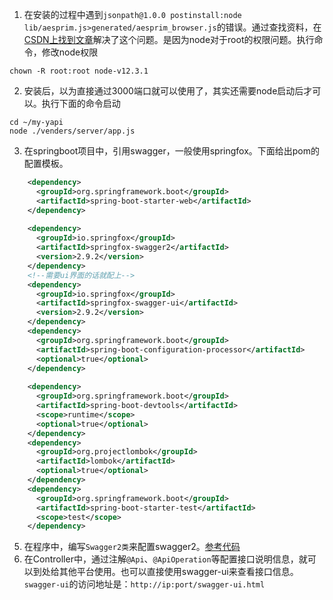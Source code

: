 1. 在安装的过程中遇到`jsonpath@1.0.0 postinstall:node lib/aesprim.js>generated/aesprim_browser.js`的错误。通过查找资料，在[CSDN上找到文章](https://blog.csdn.net/Angry_Mills/article/details/88728085)解决了这个问题。是因为node对于root的权限问题。执行命令，修改node权限
```
chown -R root:root node-v12.3.1
```
2. 安装后，以为直接通过3000端口就可以使用了，其实还需要node启动后才可以。执行下面的命令启动
```
cd ~/my-yapi
node ./venders/server/app.js
```
3. 在springboot项目中，引用swagger，一般使用springfox。下面给出pom的配置模板。
```xml
    <dependency>
      <groupId>org.springframework.boot</groupId>
      <artifactId>spring-boot-starter-web</artifactId>
    </dependency>
    
    <dependency>
      <groupId>io.springfox</groupId>
      <artifactId>springfox-swagger2</artifactId>
      <version>2.9.2</version>
    </dependency>
    <!--需要ui界面的话就配上-->
    <dependency>
      <groupId>io.springfox</groupId>
      <artifactId>springfox-swagger-ui</artifactId>
      <version>2.9.2</version>
    </dependency>
    <dependency>
      <groupId>org.springframework.boot</groupId>
      <artifactId>spring-boot-configuration-processor</artifactId>
      <optional>true</optional>
    </dependency>
    
    <dependency>
      <groupId>org.springframework.boot</groupId>
      <artifactId>spring-boot-devtools</artifactId>
      <scope>runtime</scope>
      <optional>true</optional>
    </dependency>
    <dependency>
      <groupId>org.projectlombok</groupId>
      <artifactId>lombok</artifactId>
      <optional>true</optional>
    </dependency>
    <dependency>
      <groupId>org.springframework.boot</groupId>
      <artifactId>spring-boot-starter-test</artifactId>
      <scope>test</scope>
    </dependency>
```
5. 在程序中，编写`Swagger2类`来配置swagger2。[参考代码](./Swagger2.java)
6. 在Controller中，通过注解`@Api`、`@ApiOperation`等配置接口说明信息，就可以到处给其他平台使用。也可以直接使用swagger-ui来查看接口信息。`swagger-ui`的访问地址是：`http://ip:port/swagger-ui.html`
